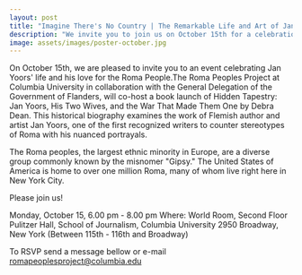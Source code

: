```yaml
---
layout: post
title: "Imagine There's No Country | The Remarkable Life and Art of Jan Yoors and His Love for the Roma People"
description: "We invite you to join us on October 15th for a celebration of Jan Yoors' life and his love for the Roma People." 
image: assets/images/poster-october.jpg
---
```


On October 15th, we are pleased to invite you to an event celebrating Jan Yoors' life and his love for the Roma People.The Roma Peoples Project at Columbia University in collaboration with the General Delegation of the Government of Flanders, will co-host a book launch of Hidden Tapestry: Jan Yoors, His Two Wives, and the War That Made Them One by Debra Dean. This historical biography examines the work of Flemish author and artist Jan Yoors, one of the first recognized writers to counter stereotypes of Roma with his nuanced portrayals. 

The Roma peoples, the largest ethnic minority in Europe, are a diverse group commonly known by the misnomer "Gipsy." The United States of America is home to over one million Roma, many of whom live right here in New York City. 

Please join us! 

Monday, October 15, 6.00 pm - 8.00 pm
Where: World Room, Second Floor 
Pulitzer Hall, School of Journalism, Columbia University 
2950 Broadway, New York (Between 115th - 116th and Broadway) 

To RSVP send a message bellow or e-mail romapeoplesproject@columbia.edu
